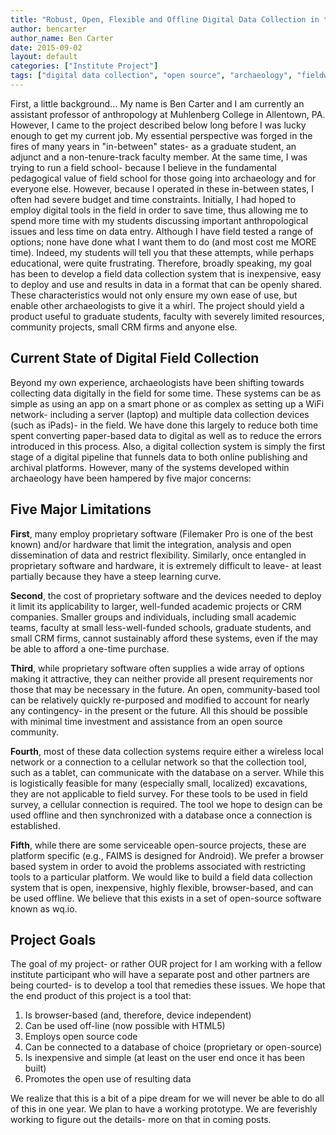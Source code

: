 ```yaml
---
title: "Robust, Open, Flexible and Offline Digital Data Collection in the Field"
author: bencarter
author_name: Ben Carter
date: 2015-09-02
layout: default
categories: ["Institute Project"]
tags: ["digital data collection", "open source", "archaeology", "fieldwork", "wq.io"]
---
```


First, a little background… My name is Ben Carter and I am currently an assistant professor of anthropology at Muhlenberg College in Allentown, PA. However, I came to the project described below long before I was lucky enough to get my current job. My essential perspective was forged in the fires of many years in "in-between" states- as a graduate student, an adjunct and a non-tenure-track faculty member. At the same time, I was trying to run a field school- because I believe in the fundamental pedagogical value of field school for those going into archaeology and for everyone else. However, because I operated in these in-between states, I often had severe budget and time constraints. Initially, I had hoped to employ digital tools in the field in order to save time, thus allowing me to spend more time with my students discussing important anthropological issues and less time on data entry. Although I have field tested a range of options; none have done what I want them to do (and most cost me MORE time). Indeed, my students will tell you that these attempts, while perhaps educational, were quite frustrating. Therefore, broadly speaking, my goal has been to develop a field data collection system that is inexpensive, easy to deploy and use and results in data in a format that can be openly shared. These characteristics would not only ensure my own ease of use, but enable other archaeologists to give it a whirl. The project should yield a product useful to graduate students, faculty with severely limited resources, community projects, small CRM firms and anyone else.

## Current State of Digital Field Collection

Beyond my own experience, archaeologists have been shifting towards collecting data digitally in the field for some time. These systems can be as simple as using an app on a smart phone or as complex as setting up a WiFi network- including a server (laptop) and multiple data collection devices (such as iPads)- in the field. We have done this largely to reduce both time spent converting paper-based data to digital as well as to reduce the errors introduced in this process. Also, a digital collection system is simply the first stage of a digital pipeline that funnels data to both online publishing and archival platforms. However, many of the systems developed within archaeology have been hampered by five major concerns:

## Five Major Limitations

**First**, many employ proprietary software (Filemaker Pro is one of the best known) and/or hardware that limit the integration, analysis and open dissemination of data and restrict flexibility. Similarly, once entangled in proprietary software and hardware, it is extremely difficult to leave- at least partially because they have a steep learning curve.

**Second**, the cost of proprietary software and the devices needed to deploy it limit its applicability to larger, well-funded academic projects or CRM companies. Smaller groups and individuals, including small academic teams, faculty at small less-well-funded schools, graduate students, and small CRM firms, cannot sustainably afford these systems, even if the may be able to afford a one-time purchase.

**Third**, while proprietary software often supplies a wide array of options making it attractive, they can neither provide all present requirements nor those that may be necessary in the future. An open, community-based tool can be relatively quickly re-purposed and modified to account for nearly any contingency- in the present or the future. All this should be possible with minimal time investment and assistance from an open source community.

**Fourth**, most of these data collection systems require either a wireless local network or a connection to a cellular network so that the collection tool, such as a tablet, can communicate with the database on a server. While this is logistically feasible for many (especially small, localized) excavations, they are not applicable to field survey. For these tools to be used in field survey, a cellular connection is required. The tool we hope to design can be used offline and then synchronized with a database once a connection is established.

**Fifth**, while there are some serviceable open-source projects, these are platform specific (e.g., FAIMS is designed for Android). We prefer a browser based system in order to avoid the problems associated with restricting tools to a particular platform. We would like to build a field data collection system that is open, inexpensive, highly flexible, browser-based, and can be used offline. We believe that this exists in a set of open-source software known as wq.io.

## Project Goals

The goal of my project- or rather OUR project for I am working with a fellow institute participant who will have a separate post and other partners are being courted- is to develop a tool that remedies these issues. We hope that the end product of this project is a tool that:

1. Is browser-based (and, therefore, device independent)
2. Can be used off-line (now possible with HTML5)
3. Employs open source code
4. Can be connected to a database of choice (proprietary or open-source)
5. Is inexpensive and simple (at least on the user end once it has been built)
6. Promotes the open use of resulting data

We realize that this is a bit of a pipe dream for we will never be able to do all of this in one year. We plan to have a working prototype. We are feverishly working to figure out the details- more on that in coming posts.

